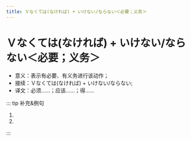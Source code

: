 ```yaml
---
title: Ｖなくては(なければ) + いけない/ならない＜必要；义务＞
---
```


# Ｖなくては(なければ) + いけない/ならない＜必要；义务＞

- 意义：表示有必要、有义务进行该动作；
- 接续：Ｖなくては(なければ) + いけない/ならない;
- 译文：必须......；应该......；得......

::: tip 补充&例句

<grammer-content sentence="1. **Ｖなくては(なければ)いけない**表示**说话人认为很有必要，有义务**进行该动作，或者**某种特殊情况要求必须进行该动作**；" />

<div class="bunpou-block">

  <grammer-content sentence="[日本/にほん]では[家/うち]に[入/はい]るとき、[靴/くつ]を[脱/ぬ]が**なくてはいけない**んでしょう?" trans="在日本，进门之前得脱鞋吧？" />

</div>

<grammer-content sentence="2. **Vなくては(なければ)ならない**多表示**从社会常识来看有必要、有义务**进行该动作，是**人们都认可的一般性的判断**；" />

<div class="bunpou-block">

  <grammer-content sentence="[私/わたし]の[寮/りょう]は11[時/じ]までに**[帰/かえ]らなければならない**んです。" trans="我宿舍11点前必须回去。" />

</div>

<grammer-content sentence="3. 在口语中**「なくては」**经常说成**「なくちゃ」**，**「なければ」**经常说成**「なきゃ」**，**「いけない」和「ならない」**也时常被**省略**。尤其**「なくちゃ」在自言自语时多用**。" />

<div class="bunpou-block">

  1. <grammer-content sentence="[明日/あした]の[授業/じゅぎょう]で、[日本語/にほんご]で[自己紹介/じこしょうかい]を**し <del>なければ</del> → なきゃ**なりません。" trans="在明天的课上，必须用日语做自我介绍。" />
  2. <grammer-content sentence="もうこんな[時間/じかん]だ。[早/はや]く**[帰/かえ]ら <del>なくては</del> → なくちゃ**。" trans="都这个点儿了，我得早点儿回去了。（自言自语，碎碎念~）" />

</div>

:::
